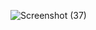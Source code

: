 ![Screenshot (37)](https://github.com/user-attachments/assets/62a39f0f-d488-4876-824f-08db0f737062)
